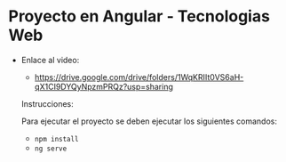 # Proyecto en Angular - Tecnologias Web

- Enlace al video:
  - https://drive.google.com/drive/folders/1WqKRIIt0VS6aH-qX1CI9DYQyNpzmPRQz?usp=sharing

  Instrucciones:
  
  Para ejecutar el proyecto se deben ejecutar los siguientes comandos:

  - `npm install`
  - `ng serve`